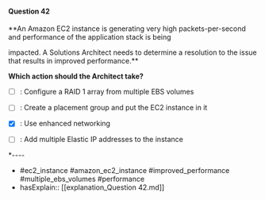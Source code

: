 #### Question  42

**An Amazon EC2 instance is generating very high packets-per-second and performance of the application stack is being

impacted. A Solutions Architect needs to determine a resolution to the issue that results in improved performance.**

**Which action should the Architect take?**

- [ ] :  Configure a RAID 1 array from multiple EBS volumes

- [ ] :  Create a placement group and put the EC2 instance in it

- [x] :  Use enhanced networking

- [ ] :  Add multiple Elastic IP addresses to the instance

*----

- #ec2_instance #amazon_ec2_instance #improved_performance #multiple_ebs_volumes #performance
- hasExplain:: [[explanation_Question  42.md]]
